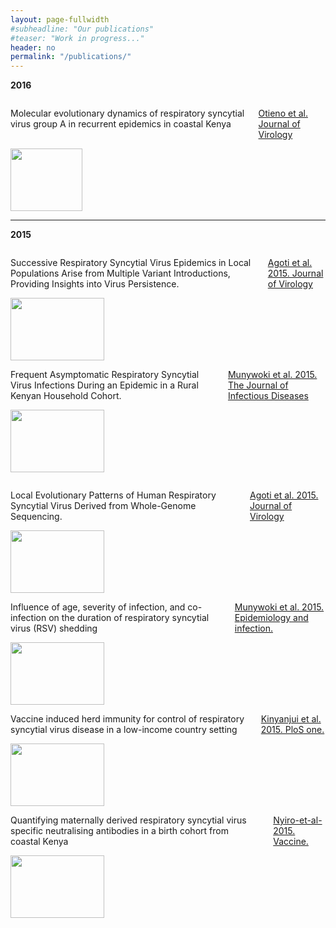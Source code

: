 ```yaml
---
layout: page-fullwidth
#subheadline: "Our publications"
#teaser: "Work in progress..."
header: no
permalink: "/publications/"
---
```

<p><strong>2016</strong></p>
<div class="row t60">
<div class="small-3 columns">
<p>
Molecular evolutionary dynamics of respiratory syncytial virus group A in recurrent epidemics in coastal Kenya
</p>
<p> <a href="http://jvi.asm.org/content/early/2016/02/26/JVI.03105-15.abstract" target="blank">Otieno et al. Journal of Virology</a></p>

</div>
<div class="small-3 columns">
<img class="th" src="{{ site.url }}/images/article_img/Otieno-et-al-2015-jvi.png" alt="" height="100" width="115">
</div>

<div class="small-3 columns">
</div>

<div class="small-3 columns">
</div>

</div>
<hr>
<p><strong>2015</strong></p>

<div class="row t30">
  <div class="small-3 columns">
 <p class="">
Successive Respiratory Syncytial Virus Epidemics in Local Populations Arise from Multiple Variant Introductions, Providing Insights into Virus Persistence.
</p>
<p><a href="http://jvi.asm.org/content/89/22/11630.long" target="blank" >Agoti et al. 2015. Journal of Virology</a></p>
 </div>
<div class="small-3 columns">
<img class="th" src="{{ site.url }}/images/article_img/Agoti-et-al-2015.jpg" alt="" height="100" width="150">
</div>


<div class="small-3 columns">
<p class="">
    Frequent Asymptomatic Respiratory Syncytial Virus Infections During an Epidemic in a Rural Kenyan Household Cohort.
</p>
<p class="text-justify"><a href="">Munywoki et al. 2015. The Journal of Infectious Diseases</a></p>
</div>
<div class="small-3 columns">
<img class="th" src="{{ site.url }}/images/article_img/Munywoki-et-al-2015.jpg" alt="" height="100" width="150">    
</div>


</div>

<p></p>


<div class="row">

<div class="small-3 columns">
<p class="text-justify">
Local Evolutionary Patterns of Human Respiratory Syncytial Virus Derived from Whole-Genome Sequencing.
</p>
<p class="text-justify"><a href="">Agoti et al. 2015. Journal of Virology</a></p>
</div>

<div class="small-3 columns">
<img class="th" src="{{ site.url }}/images/article_img/Agoti-et-al-2015-jvi.jpg" alt="" height="100" width="150">

</div>

<div class="small-3 columns">
<p> Influence of age, severity of infection, and co-infection on the duration of respiratory syncytial virus (RSV) shedding </p>
<p><a href="">Munywoki et al. 2015. Epidemiology and infection.</a></p>
</div>
<div class="small-3 columns">
<img class="th" src="{{ site.url }}/images/article_img/Munywoki-et-al-2015-epi-and-infection.png" alt="" height="100" width="150">

</div>
</div>

<div class="row" >

<div class="small-3 columns">
    <p>Vaccine induced herd immunity for control of respiratory syncytial virus disease in a low-income country setting</p>
    <p><a href="http://journals.plos.org/plosone/article?id=10.1371/journal.pone.0138018" target="blank">Kinyanjui et al. 2015. PloS one.</a></p>
</div>

<div class="small-3 columns">
 <img class="th" src="{{ site.url }}/images/article_img/Kinyanjui-et-al-2015-plos-one.png" alt="" height="100" width="150">
</div>

<div class="small-3 columns">
<p>Quantifying maternally derived respiratory syncytial virus specific neutralising antibodies in a birth cohort from coastal Kenya </p>
<p><a href="http://www.sciencedirect.com/science/article/pii/S0264410X15002285" target="blank"> Nyiro-et-al-2015. Vaccine.</a></p>
</div>

<div class="small-3 columns">

 <img class="th" src="{{ site.url }}/images/article_img/Nyiro-et-al-2015-vaccine.jpg" alt="" height="100" width="150">
</div>

<div class="small-3 columns">

</div>

</div>

